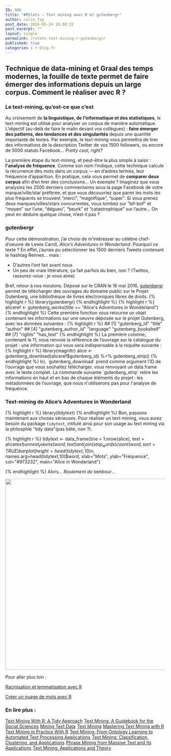 ```yaml
---
ID: 906
title: "#RStats — Text mining avec R et gutenbergr"
author: colin_fay
post_date: 2016-05-24 18:00:32
post_excerpt: ""
layout: single
permalink: /rstats-text-mining-r-gutenbergr/
published: true
categories : r-blog-fr
---
```

## Technique de data-mining et Graal des temps modernes, la fouille de texte permet de faire émerger des informations depuis un large corpus. Comment le réaliser avec R ?
<!--more-->

### Le text-mining, qu’est-ce que c’est
Au croisement de __la linguistique, de l’informatique et des statistiques__, le text-mining est utilisé pour analyser un corpus de manière automatique. L’objectif (au-delà de faire le malin devant vos collègues) : __faire émerger des patterns, des tendances et des singularités__ depuis une quantité importante de textes. Par exemple, le text-mining vous permettra de tirer des informations de la description Twitter de vos 1500 followers, ou encore de 5000 statuts Facebook… _Pretty cool, right?_

La première étape du text-mining, et peut-être la plus simple à saisir : __l'analyse de fréquence__. Comme son nom l’indique, cette technique calcule la récurrence des mots dans un corpus — en d’autres termes, leur fréquence d’apparition. En pratique, cela vous permet de __comparer deux corpus__ afin d’en tirer des conclusions… Un exemple ? Imaginez que vous analysiez les 2500 derniers commentaires sous la page Facebook de votre marque/ville/star préférée, et que vous découvriez que parmi les mots les plus fréquents se trouvent “merci”, “magnifique”, “super”. Si vous prenez deux marques/villes/stars concurrentes, vous tombez sur “bif-bof” et “moyen” sur l’une, “dégueu”, “beurk” et “catastrophique” sur l’autre… On peut en déduire quelque chose, n’est-il pas ?


### gutenbergr
Pour cette démonstration, j’ai choisi de m’intéresser au célèbre chef-d’oeuvre de Lewis Caroll, _Alice’s Adventures in Wonderland_. Pourquoi ce texte ? En effet, j’aurais pu sélectionner les 1500 derniers Tweets contenant le hashtag Rennes… mais :
<ul>
 	<li>D’autres l’ont fait avant nous</li>
 	<li>Un peu de vraie littérature, ça fait parfois du bien, non ? (Twittos, rassurez-vous : je vous aime)</li>
</ul>
Bref, retour à nos moutons. Déposé sur le CRAN le 16 mai 2016, <a href="https://cran.r-project.org/web/packages/gutenbergr/index.html">gutenbergr</a> permet de télécharger des ouvrages du domaine public sur le Projet Gutenberg, une bibliothèque de livres électroniques libres de droits.
{% highlight r %} 
library(gutenbergr)
{% endhighlight %}
{% highlight r %} 
aliceref <- gutenberg_works(title == "Alice's Adventures in Wonderland")
{% endhighlight %}
Cette première fonction vous retourne un objet contenant les informations sur une oeuvre déposée sur le projet Gutenberg, avec les données suivantes :
{% highlight r %} 
## [1] "gutenberg_id"        "title"               "author"             
## [4] "gutenberg_author_id" "language"            "gutenberg_bookshelf"
## [7] "rights"              "has_text"
{% endhighlight %}
La première colonne, contenant le 11, vous renvoie la référence de l’ouvrage sur le catalogue du projet : une information qui vous sera indispensable à la requête suivante :
{% highlight r %} 
library(magrittr)
alice <- gutenberg_download(aliceref$gutenberg_id) %>% gutenberg_strip()
{% endhighlight %}
Ici, `gutenberg_download` prend comme argument l’ID de l’ouvrage que vous souhaitez télécharger, vous renvoyant un data.frame avec le texte complet. La commande suivante `gutenberg_strip` retire les informations en haut et en bas de chaque éléments du projet : les métadonnées de l’ouvrage, que nous n'utiliserons pas pour l'analyse de fréquence.

### Text-mining de Alice’s Adventures in Wonderland

{% highlight r %} 
library(tidytext)
{% endhighlight %}
Bon, passons maintenant aux choses sérieuses. Pour réaliser un text-mining, vous aurez besoin du package `tidytext`, intitulé ainsi pour son usage au text mining via la philosphie "tidy data"(pas bête, non ?).

{% highlight r %} 
tidytext <- data_frame(line = 1:nrow(alice), text = alice$text) %>%
 unnest_tokens(word, text) %>%
 anti_join(stop_words) %>%
 count(word, sort = TRUE)
barplot(height=head(tidytext,10)$n, names.arg=head(tidytext,10)$word, xlab="Mots", ylab="Fréquence", col="#973232", main="Alice in Wonderland")

{% endhighlight %}
Alors… _Roulement de tambour_…

<a href="https://colinfay.github.io/wp-content/uploads/2016/05/alice-in-wonderland.png"><img class="aligncenter size-full wp-image-1663" src="https://colinfay.github.io/wp-content/uploads/2016/05/alice-in-wonderland.png" alt="" width="1200" height="600" /></a>

Pour aller plus loin :

<a href="http://data-bzh.fr/text-mining-r-part-2/">Racinisation et lemmatisation avec R</a>

<a href="http://data-bzh.fr/text-mining-r-part-3/">Créer un nuage de mots avec R</a>
### En lire plus :
<a href="https://www.amazon.fr/gp/product/1491981652/ref=as_li_tl?ie=UTF8&amp;camp=1642&amp;creative=6746&amp;creativeASIN=1491981652&amp;linkCode=as2&amp;tag=dabz-21" rel="nofollow">Text Mining With R: A Tidy Approach</a><img style="border: none !important; margin: 0px !important;" src="http://ir-fr.amazon-adsystem.com/e/ir?t=dabz-21&amp;l=as2&amp;o=8&amp;a=1491981652" alt="" width="1" height="1" border="0" />
<a href="https://www.amazon.fr/gp/product/148336934X/ref=as_li_tl?ie=UTF8&amp;camp=1642&amp;creative=6746&amp;creativeASIN=148336934X&amp;linkCode=as2&amp;tag=dabz-21" rel="nofollow">Text Mining: A Guidebook for the Social Sciences</a><img style="border: none !important; margin: 0px !important;" src="http://ir-fr.amazon-adsystem.com/e/ir?t=dabz-21&amp;l=as2&amp;o=8&amp;a=148336934X" alt="" width="1" height="1" border="0" />
<a href="https://www.amazon.fr/gp/product/1461432227/ref=as_li_tl?ie=UTF8&amp;camp=1642&amp;creative=6746&amp;creativeASIN=1461432227&amp;linkCode=as2&amp;tag=dabz-21" rel="nofollow">Mining Text Data</a><img style="border: none !important; margin: 0px !important;" src="http://ir-fr.amazon-adsystem.com/e/ir?t=dabz-21&amp;l=as2&amp;o=8&amp;a=1461432227" alt="" width="1" height="1" border="0" />
<a href="https://www.amazon.fr/gp/product/3330006455/ref=as_li_tl?ie=UTF8&amp;camp=1642&amp;creative=6746&amp;creativeASIN=3330006455&amp;linkCode=as2&amp;tag=dabz-21" rel="nofollow">Text Mining</a><img style="border: none !important; margin: 0px !important;" src="http://ir-fr.amazon-adsystem.com/e/ir?t=dabz-21&amp;l=as2&amp;o=8&amp;a=3330006455" alt="" width="1" height="1" border="0" />
<a href="https://www.amazon.fr/gp/product/178355181X/ref=as_li_tl?ie=UTF8&amp;camp=1642&amp;creative=6746&amp;creativeASIN=178355181X&amp;linkCode=as2&amp;tag=dabz-21" rel="nofollow">Mastering Text Mining with R</a><img style="border: none !important; margin: 0px !important;" src="http://ir-fr.amazon-adsystem.com/e/ir?t=dabz-21&amp;l=as2&amp;o=8&amp;a=178355181X" alt="" width="1" height="1" border="0" />
<a href="https://www.amazon.fr/gp/product/1119282012/ref=as_li_tl?ie=UTF8&amp;camp=1642&amp;creative=6746&amp;creativeASIN=1119282012&amp;linkCode=as2&amp;tag=dabz-21" rel="nofollow">Text Mining in Practice With R</a><img style="border: none !important; margin: 0px !important;" src="http://ir-fr.amazon-adsystem.com/e/ir?t=dabz-21&amp;l=as2&amp;o=8&amp;a=1119282012" alt="" width="1" height="1" border="0" />
<a href="https://www.amazon.fr/gp/product/B00RZK7UCE/ref=as_li_tl?ie=UTF8&amp;camp=1642&amp;creative=6746&amp;creativeASIN=B00RZK7UCE&amp;linkCode=as2&amp;tag=dabz-21" rel="nofollow">Text Mining: From Ontology Learning to Automated Text Processing Applications</a><img style="border: none !important; margin: 0px !important;" src="http://ir-fr.amazon-adsystem.com/e/ir?t=dabz-21&amp;l=as2&amp;o=8&amp;a=B00RZK7UCE" alt="" width="1" height="1" border="0" />
<a href="https://www.amazon.fr/gp/product/B008KZULQ0/ref=as_li_tl?ie=UTF8&amp;camp=1642&amp;creative=6746&amp;creativeASIN=B008KZULQ0&amp;linkCode=as2&amp;tag=dabz-21" rel="nofollow">Text Mining: Classification, Clustering, and Applications</a><img style="border: none !important; margin: 0px !important;" src="http://ir-fr.amazon-adsystem.com/e/ir?t=dabz-21&amp;l=as2&amp;o=8&amp;a=B008KZULQ0" alt="" width="1" height="1" border="0" />
<a href="https://www.amazon.fr/gp/product/1627058982/ref=as_li_tl?ie=UTF8&amp;camp=1642&amp;creative=6746&amp;creativeASIN=1627058982&amp;linkCode=as2&amp;tag=dabz-21" rel="nofollow">Phrase Mining from Massive Text and Its Applications</a><img style="border: none !important; margin: 0px !important;" src="http://ir-fr.amazon-adsystem.com/e/ir?t=dabz-21&amp;l=as2&amp;o=8&amp;a=1627058982" alt="" width="1" height="1" border="0" />
<a href="https://www.amazon.fr/gp/product/B005UQLIA0/ref=as_li_tl?ie=UTF8&amp;camp=1642&amp;creative=6746&amp;creativeASIN=B005UQLIA0&amp;linkCode=as2&amp;tag=dabz-21" rel="nofollow">Text Mining: Applications and Theory</a><img style="border: none !important; margin: 0px !important;" src="http://ir-fr.amazon-adsystem.com/e/ir?t=dabz-21&amp;l=as2&amp;o=8&amp;a=B005UQLIA0" alt="" width="1" height="1" border="0" />

</div>
</div>
